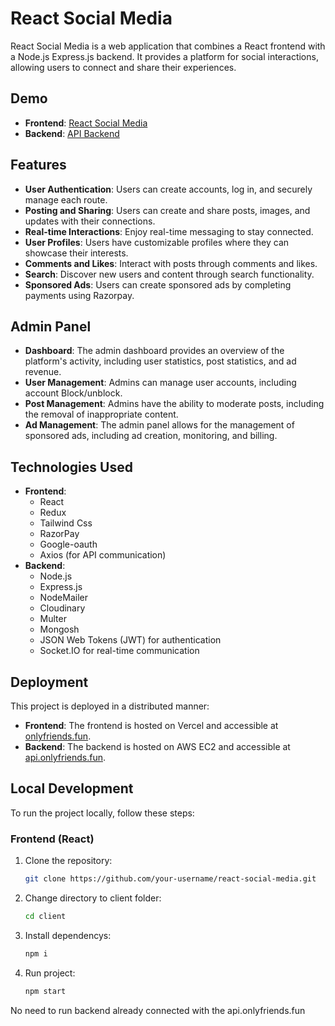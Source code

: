 # React Social Media

React Social Media is a web application that combines a React frontend with a Node.js Express.js backend. It provides a platform for social interactions, allowing users to connect and share their experiences.

## Demo

- **Frontend**: [React Social Media](https://onlyfriends.fun)
- **Backend**: [API Backend](https://api.onlyfriends.fun)

## Features

- **User Authentication**: Users can create accounts, log in, and securely manage each route.
- **Posting and Sharing**: Users can create and share posts, images, and updates with their connections.
- **Real-time Interactions**: Enjoy real-time messaging to stay connected.
- **User Profiles**: Users have customizable profiles where they can showcase their interests.
- **Comments and Likes**: Interact with posts through comments and likes.
- **Search**: Discover new users and content through search functionality.
- **Sponsored Ads**: Users can create sponsored ads by completing payments using Razorpay.

## Admin Panel

- **Dashboard**: The admin dashboard provides an overview of the platform's activity, including user statistics, post statistics, and ad revenue.
- **User Management**: Admins can manage user accounts, including account Block/unblock.
- **Post Management**: Admins have the ability to moderate posts, including the removal of inappropriate content.
- **Ad Management**: The admin panel allows for the management of sponsored ads, including ad creation, monitoring, and billing.

## Technologies Used

- **Frontend**:
  - React
  - Redux
  - Tailwind Css
  - RazorPay
  - Google-oauth
  - Axios (for API communication)
- **Backend**:
  - Node.js
  - Express.js
  - NodeMailer
  - Cloudinary
  - Multer
  - Mongosh 
  - JSON Web Tokens (JWT) for authentication
  - Socket.IO for real-time communication

## Deployment

This project is deployed in a distributed manner:

- **Frontend**: The frontend is hosted on Vercel and accessible at [onlyfriends.fun](https://onlyfriends.fun).
- **Backend**: The backend is hosted on AWS EC2 and accessible at [api.onlyfriends.fun](https://api.onlyfriends.fun).

## Local Development

To run the project locally, follow these steps:

### Frontend (React)

1. Clone the repository:

   ```bash
   git clone https://github.com/your-username/react-social-media.git
   
2. Change directory to client folder:

    ```bash
   cd client

3. Install dependencys:

   ```bash
   npm i

4. Run project:

   ```bash
   npm start

No need to run backend already connected with the api.onlyfriends.fun
